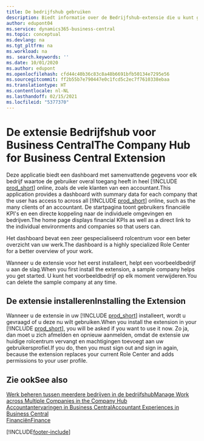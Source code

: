 ```yaml
---
title: De bedrijfshub gebruiken
description: Biedt informatie over de Bedrijfshub-extensie die u kunt gebruiken om werk voor meerdere bedrijven in Business Central te beheren.
author: edupont04
ms.service: dynamics365-business-central
ms.topic: conceptual
ms.devlang: na
ms.tgt_pltfrm: na
ms.workload: na
ms. search.keywords: ''
ms.date: 10/01/2020
ms.author: edupont
ms.openlocfilehash: cfd44c40b36c83c8a48b6691bfb50134e7295e56
ms.sourcegitcommit: ff2b55b7e790447e0c1fcd5c2ec7f7610338ebaa
ms.translationtype: HT
ms.contentlocale: nl-NL
ms.lasthandoff: 02/15/2021
ms.locfileid: "5377370"
---
```

# <a name="the-company-hub-for-business-central-extension"></a><span data-ttu-id="46855-103">De extensie Bedrijfshub voor Business Central</span><span class="sxs-lookup"><span data-stu-id="46855-103">The Company Hub for Business Central Extension</span></span>

<span data-ttu-id="46855-104">Deze applicatie biedt een dashboard met samenvattende gegevens voor elk bedrijf waartoe de gebruiker overal toegang heeft in heel [!INCLUDE [prod_short](includes/prod_short.md)] online, zoals de vele klanten van een accountant.</span><span class="sxs-lookup"><span data-stu-id="46855-104">This application provides a dashboard with summary data for each company that the user has access to across all [!INCLUDE [prod_short](includes/prod_short.md)] online, such as the many clients of an accountant.</span></span> <span data-ttu-id="46855-105">De startpagina toont gebruikers financiële KPI's en een directe koppeling naar de individuele omgevingen en bedrijven.</span><span class="sxs-lookup"><span data-stu-id="46855-105">The home page displays financial KPIs as well as a direct link to the individual environments and companies so that users can.</span></span>

<span data-ttu-id="46855-106">Het dashboard bevat een zeer gespecialiseerd rolcentrum voor een beter overzicht van uw werk.</span><span class="sxs-lookup"><span data-stu-id="46855-106">The dashboard is a highly specialized Role Center for a better overview of your work.</span></span>

<span data-ttu-id="46855-107">Wanneer u de extensie voor het eerst installeert, helpt een voorbeeldbedrijf u aan de slag.</span><span class="sxs-lookup"><span data-stu-id="46855-107">When you first install the extension, a sample company helps you get started.</span></span> <span data-ttu-id="46855-108">U kunt het voorbeeldbedrijf op elk moment verwijderen.</span><span class="sxs-lookup"><span data-stu-id="46855-108">You can delete the sample company at any time.</span></span>

## <a name="installing-the-extension"></a><span data-ttu-id="46855-109">De extensie installeren</span><span class="sxs-lookup"><span data-stu-id="46855-109">Installing the Extension</span></span>

<span data-ttu-id="46855-110">Wanneer u de extensie in uw [!INCLUDE [prod_short](includes/prod_short.md)] installeert, wordt u gevraagd of u deze nu wilt gebruiken.</span><span class="sxs-lookup"><span data-stu-id="46855-110">When you install the extension in your [!INCLUDE [prod_short](includes/prod_short.md)], you will be asked if you want to use it now.</span></span> <span data-ttu-id="46855-111">Zo ja, dan moet u zich afmelden en opnieuw aanmelden, omdat de extensie uw huidige rolcentrum vervangt en machtigingen toevoegt aan uw gebruikersprofiel.</span><span class="sxs-lookup"><span data-stu-id="46855-111">If you do, then you must sign out and sign in again, because the extension replaces your current Role Center and adds permissions to your user profile.</span></span>

## <a name="see-also"></a><span data-ttu-id="46855-112">Zie ook</span><span class="sxs-lookup"><span data-stu-id="46855-112">See also</span></span>

[<span data-ttu-id="46855-113">Werk beheren tussen meerdere bedrijven in de bedrijfshub</span><span class="sxs-lookup"><span data-stu-id="46855-113">Manage Work across Multiple Companies in the Company Hub</span></span>](company-hub.md)  
[<span data-ttu-id="46855-114">Accountantervaringen in Business Central</span><span class="sxs-lookup"><span data-stu-id="46855-114">Accountant Experiences in Business Central </span></span>](finance-accounting.md)  
[<span data-ttu-id="46855-115">Financiën</span><span class="sxs-lookup"><span data-stu-id="46855-115">Finance</span></span>](finance.md)  


[!INCLUDE[footer-include](includes/footer-banner.md)]